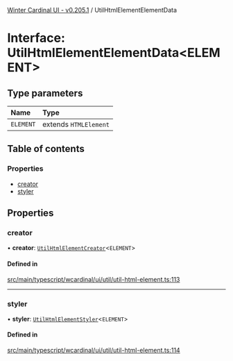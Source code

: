 [Winter Cardinal UI - v0.205.1](../index.md) / UtilHtmlElementElementData

# Interface: UtilHtmlElementElementData<ELEMENT\>

## Type parameters

| Name | Type |
| :------ | :------ |
| `ELEMENT` | extends `HTMLElement` |

## Table of contents

### Properties

- [creator](UtilHtmlElementElementData.md#creator)
- [styler](UtilHtmlElementElementData.md#styler)

## Properties

### creator

• **creator**: [`UtilHtmlElementCreator`](../index.md#utilhtmlelementcreator)<`ELEMENT`\>

#### Defined in

[src/main/typescript/wcardinal/ui/util/util-html-element.ts:113](https://github.com/winter-cardinal/winter-cardinal-ui/blob/v0.205.1/src/main/typescript/wcardinal/ui/util/util-html-element.ts#L113)

___

### styler

• **styler**: [`UtilHtmlElementStyler`](../index.md#utilhtmlelementstyler)<`ELEMENT`\>

#### Defined in

[src/main/typescript/wcardinal/ui/util/util-html-element.ts:114](https://github.com/winter-cardinal/winter-cardinal-ui/blob/v0.205.1/src/main/typescript/wcardinal/ui/util/util-html-element.ts#L114)
